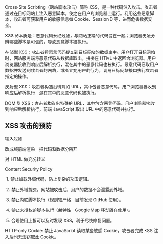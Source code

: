 Cross-Site Scripting（跨站脚本攻击）简称 XSS，是一种代码注入攻击。攻击者通过在目标网站上注入恶意脚本，使之在用户的浏览器上运行。利用这些恶意脚本，攻击者可获取用户的敏感信息如 Cookie、SessionID 等，进而危害数据安全。

XSS 的本质是：恶意代码未经过滤，与网站正常的代码混在一起；浏览器无法分辨哪些脚本是可信的，导致恶意脚本被执行。

存储型 XSS：攻击者将恶意代码提交到目标网站的数据库中。用户打开目标网站时，网站服务端将恶意代码从数据库取出，拼接在 HTML 中返回给浏览器。用户浏览器接收到响应后解析执行，混在其中的恶意代码也被执行。恶意代码窃取用户数据并发送到攻击者的网站，或者冒充用户的行为，调用目标网站接口执行攻击者指定的操作。

反射型 XSS：攻击者构造出特殊的 URL，其中包含恶意代码。用户浏览器接收到响应后解析执行，混在其中的恶意代码也被执行。

DOM 型 XSS：攻击者构造出特殊的 URL，其中包含恶意代码。用户浏览器接收到响应后解析执行，前端 JavaScript 取出 URL 中的恶意代码并执行。

## XSS 攻击的预防

输入过滤

改成纯前端渲染，把代码和数据分隔开

对 HTML 做充分转义

Content Security Policy

​	1. 禁止加载外域代码，防止复杂的攻击逻辑。

​	2. 禁止外域提交，网站被攻击后，用户的数据不会泄露到外域。

​	3. 禁止内联脚本执行（规则较严格，目前发现 GitHub 使用）。

​	4. 禁止未授权的脚本执行（新特性，Google Map 移动版在使用）。

​	5. 合理使用上报可以及时发现 XSS，利于尽快修复问题。

HTTP-only Cookie: 禁止 JavaScript 读取某些敏感 Cookie，攻击者完成 XSS 注入后也无法窃取此 Cookie。